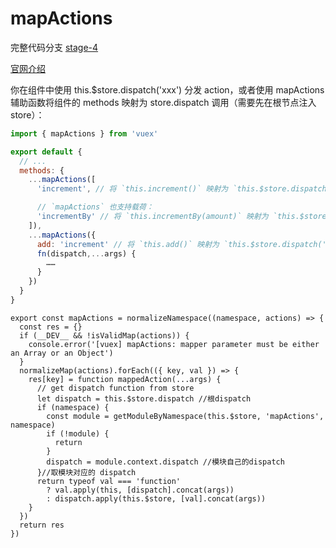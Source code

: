 # mapActions
完整代码分支 [stage-4](https://github.com/shengrongchun/parse-vue-vuex)

[官网介绍](https://vuex.vuejs.org/zh/api/#mapactions)

你在组件中使用 this.$store.dispatch('xxx') 分发 action，或者使用 mapActions 辅助函数将组件的 methods 映射为 store.dispatch 调用（需要先在根节点注入 store）：
```js
import { mapActions } from 'vuex'

export default {
  // ...
  methods: {
    ...mapActions([
      'increment', // 将 `this.increment()` 映射为 `this.$store.dispatch('increment')`

      // `mapActions` 也支持载荷：
      'incrementBy' // 将 `this.incrementBy(amount)` 映射为 `this.$store.dispatch('incrementBy', amount)`
    ]),
    ...mapActions({
      add: 'increment' // 将 `this.add()` 映射为 `this.$store.dispatch('increment')`,
      fn(dispatch,...args) {
        ……
      }
    })
  }
}
```
```js{9-16,18-19}
export const mapActions = normalizeNamespace((namespace, actions) => {
  const res = {}
  if (__DEV__ && !isValidMap(actions)) {
    console.error('[vuex] mapActions: mapper parameter must be either an Array or an Object')
  }
  normalizeMap(actions).forEach(({ key, val }) => {
    res[key] = function mappedAction(...args) {
      // get dispatch function from store
      let dispatch = this.$store.dispatch //根dispatch
      if (namespace) {
        const module = getModuleByNamespace(this.$store, 'mapActions', namespace)
        if (!module) {
          return
        }
        dispatch = module.context.dispatch //模块自己的dispatch
      }//取模块对应的 dispatch
      return typeof val === 'function'
        ? val.apply(this, [dispatch].concat(args))
        : dispatch.apply(this.$store, [val].concat(args))
    }
  })
  return res
})
```
